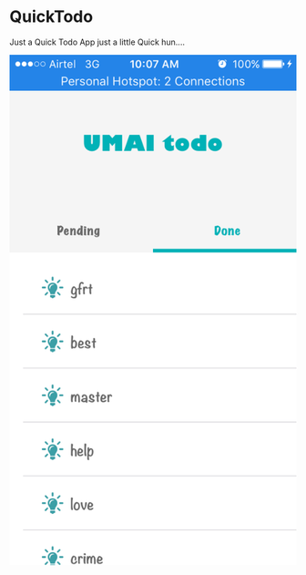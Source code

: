 # QuickTodo

Just a Quick Todo App just a little Quick hun....


![alt text](https://github.com/Gtwatt1/QuickTodo/blob/master/UMai%20Todo/Screen%20Shot%202017-09-13%20at%2010.07.35%20AM.png)
